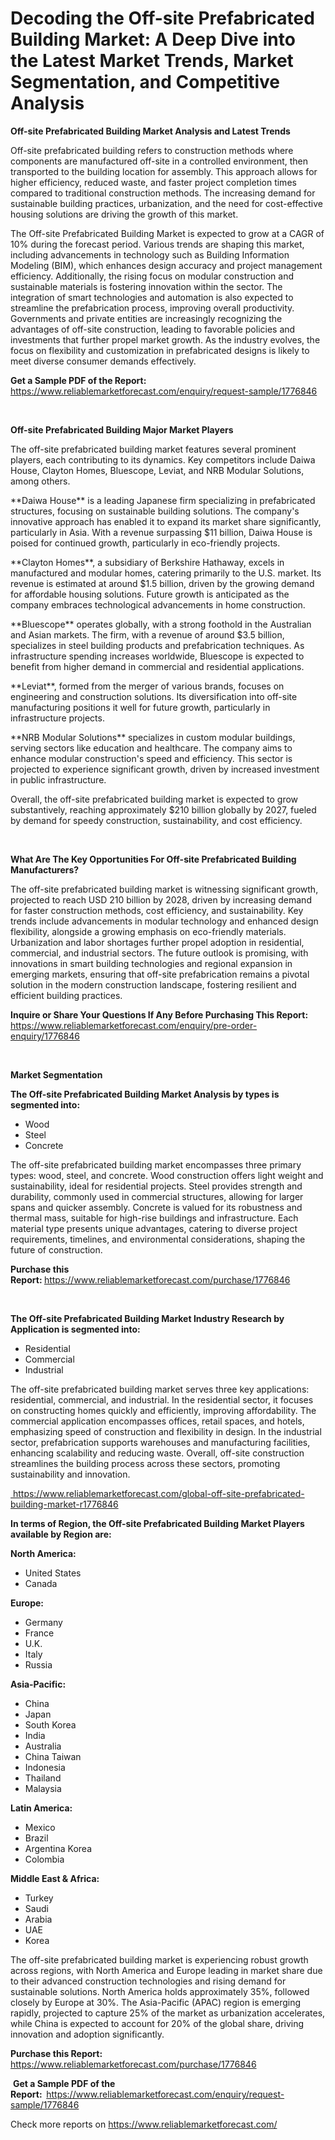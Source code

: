 <p><h1>Decoding the Off-site Prefabricated Building Market: A Deep Dive into the Latest Market Trends, Market Segmentation, and Competitive Analysis</h1></p><p><strong>Off-site Prefabricated Building Market Analysis and Latest Trends</strong></p>
<p><p>Off-site prefabricated building refers to construction methods where components are manufactured off-site in a controlled environment, then transported to the building location for assembly. This approach allows for higher efficiency, reduced waste, and faster project completion times compared to traditional construction methods. The increasing demand for sustainable building practices, urbanization, and the need for cost-effective housing solutions are driving the growth of this market.</p><p>The Off-site Prefabricated Building Market is expected to grow at a CAGR of 10% during the forecast period. Various trends are shaping this market, including advancements in technology such as Building Information Modeling (BIM), which enhances design accuracy and project management efficiency. Additionally, the rising focus on modular construction and sustainable materials is fostering innovation within the sector. The integration of smart technologies and automation is also expected to streamline the prefabrication process, improving overall productivity. Governments and private entities are increasingly recognizing the advantages of off-site construction, leading to favorable policies and investments that further propel market growth. As the industry evolves, the focus on flexibility and customization in prefabricated designs is likely to meet diverse consumer demands effectively.</p></p>
<p><strong>Get a Sample PDF of the Report:&nbsp;</strong> <a href="https://www.reliablemarketforecast.com/enquiry/request-sample/1776846?utm_campaign=1929&utm_medium=2&utm_source=Github&utm_content=ia&utm_term=27122024&utm_id=off-site-prefabricated-building">https://www.reliablemarketforecast.com/enquiry/request-sample/1776846</a></p>
<p>&nbsp;</p>
<p><strong>Off-site Prefabricated Building Major Market Players</strong></p>
<p><p>The off-site prefabricated building market features several prominent players, each contributing to its dynamics. Key competitors include Daiwa House, Clayton Homes, Bluescope, Leviat, and NRB Modular Solutions, among others.</p><p>**Daiwa House** is a leading Japanese firm specializing in prefabricated structures, focusing on sustainable building solutions. The company's innovative approach has enabled it to expand its market share significantly, particularly in Asia. With a revenue surpassing $11 billion, Daiwa House is poised for continued growth, particularly in eco-friendly projects.</p><p>**Clayton Homes**, a subsidiary of Berkshire Hathaway, excels in manufactured and modular homes, catering primarily to the U.S. market. Its revenue is estimated at around $1.5 billion, driven by the growing demand for affordable housing solutions. Future growth is anticipated as the company embraces technological advancements in home construction.</p><p>**Bluescope** operates globally, with a strong foothold in the Australian and Asian markets. The firm, with a revenue of around $3.5 billion, specializes in steel building products and prefabrication techniques. As infrastructure spending increases worldwide, Bluescope is expected to benefit from higher demand in commercial and residential applications.</p><p>**Leviat**, formed from the merger of various brands, focuses on engineering and construction solutions. Its diversification into off-site manufacturing positions it well for future growth, particularly in infrastructure projects.</p><p>**NRB Modular Solutions** specializes in custom modular buildings, serving sectors like education and healthcare. The company aims to enhance modular construction's speed and efficiency. This sector is projected to experience significant growth, driven by increased investment in public infrastructure.</p><p>Overall, the off-site prefabricated building market is expected to grow substantively, reaching approximately $210 billion globally by 2027, fueled by demand for speedy construction, sustainability, and cost efficiency.</p></p>
<p>&nbsp;</p>
<p><strong>What Are The Key Opportunities For Off-site Prefabricated Building Manufacturers?</strong></p>
<p><p>The off-site prefabricated building market is witnessing significant growth, projected to reach USD 210 billion by 2028, driven by increasing demand for faster construction methods, cost efficiency, and sustainability. Key trends include advancements in modular technology and enhanced design flexibility, alongside a growing emphasis on eco-friendly materials. Urbanization and labor shortages further propel adoption in residential, commercial, and industrial sectors. The future outlook is promising, with innovations in smart building technologies and regional expansion in emerging markets, ensuring that off-site prefabrication remains a pivotal solution in the modern construction landscape, fostering resilient and efficient building practices.</p></p>
<p><strong>Inquire or Share Your Questions If Any Before Purchasing This Report:</strong> <a href="https://www.reliablemarketforecast.com/enquiry/pre-order-enquiry/1776846?utm_campaign=1929&utm_medium=2&utm_source=Github&utm_content=ia&utm_term=27122024&utm_id=off-site-prefabricated-building">https://www.reliablemarketforecast.com/enquiry/pre-order-enquiry/1776846</a></p>
<p>&nbsp;</p>
<p><strong>Market Segmentation</strong></p>
<p><strong>The Off-site Prefabricated Building Market Analysis by types is segmented into:</strong></p>
<p><ul><li>Wood</li><li>Steel</li><li>Concrete</li></ul></p>
<p><p>The off-site prefabricated building market encompasses three primary types: wood, steel, and concrete. Wood construction offers light weight and sustainability, ideal for residential projects. Steel provides strength and durability, commonly used in commercial structures, allowing for larger spans and quicker assembly. Concrete is valued for its robustness and thermal mass, suitable for high-rise buildings and infrastructure. Each material type presents unique advantages, catering to diverse project requirements, timelines, and environmental considerations, shaping the future of construction.</p></p>
<p><strong>Purchase this Report:&nbsp;</strong><a href="https://www.reliablemarketforecast.com/purchase/1776846?utm_campaign=1929&utm_medium=2&utm_source=Github&utm_content=ia&utm_term=27122024&utm_id=off-site-prefabricated-building">https://www.reliablemarketforecast.com/purchase/1776846</a></p>
<p>&nbsp;</p>
<p><strong>The Off-site Prefabricated Building Market Industry Research by Application is segmented into:</strong></p>
<p><ul><li>Residential</li><li>Commercial</li><li>Industrial</li></ul></p>
<p><p>The off-site prefabricated building market serves three key applications: residential, commercial, and industrial. In the residential sector, it focuses on constructing homes quickly and efficiently, improving affordability. The commercial application encompasses offices, retail spaces, and hotels, emphasizing speed of construction and flexibility in design. In the industrial sector, prefabrication supports warehouses and manufacturing facilities, enhancing scalability and reducing waste. Overall, off-site construction streamlines the building process across these sectors, promoting sustainability and innovation.</p></p>
<p><a href="https://www.reliablemarketforecast.com/global-off-site-prefabricated-building-market-r1776846?utm_campaign=1929&utm_medium=2&utm_source=Github&utm_content=ia&utm_term=27122024&utm_id=off-site-prefabricated-building">&nbsp;https://www.reliablemarketforecast.com/global-off-site-prefabricated-building-market-r1776846</a></p>
<p><strong>In terms of Region, the Off-site Prefabricated Building Market Players available by Region are:</strong></p>
<p>
    <p> <strong> North America: </strong>
        <ul>
            <li>United States</li>
            <li>Canada</li>
        </ul>
        </p> 
    <p> <strong> Europe: </strong>
        <ul>
            <li>Germany</li>
            <li>France</li>
            <li>U.K.</li>
            <li>Italy</li>
            <li>Russia</li>
        </ul>
        </p> 
    <p> <strong> Asia-Pacific: </strong>
        <ul>
            <li>China</li>
            <li>Japan</li>
            <li>South Korea</li>
            <li>India</li>
            <li>Australia</li>
            <li>China Taiwan</li>
            <li>Indonesia</li>
            <li>Thailand</li>
            <li>Malaysia</li>
        </ul>
        </p> 
    <p> <strong> Latin America: </strong>
        <ul>
            <li>Mexico</li>
            <li>Brazil</li>
            <li>Argentina Korea</li>
            <li>Colombia</li>
        </ul>
        </p> 
    <p> <strong> Middle East & Africa: </strong>
        <ul>
            <li>Turkey</li>
            <li>Saudi</li>
            <li>Arabia</li>
            <li>UAE</li>
            <li>Korea</li>
        </ul>
    </p>
    </p>
<p><p>The off-site prefabricated building market is experiencing robust growth across regions, with North America and Europe leading in market share due to their advanced construction technologies and rising demand for sustainable solutions. North America holds approximately 35%, followed closely by Europe at 30%. The Asia-Pacific (APAC) region is emerging rapidly, projected to capture 25% of the market as urbanization accelerates, while China is expected to account for 20% of the global share, driving innovation and adoption significantly.</p></p>
<p><strong>Purchase this Report: </strong><a href="https://www.reliablemarketforecast.com/purchase/1776846?utm_campaign=1929&utm_medium=2&utm_source=Github&utm_content=ia&utm_term=27122024&utm_id=off-site-prefabricated-building">https://www.reliablemarketforecast.com/purchase/1776846</a></p>
<p>&nbsp;<strong>Get a Sample PDF of the Report:&nbsp;&nbsp;</strong><a href="https://www.reliablemarketforecast.com/enquiry/request-sample/1776846?utm_campaign=1929&utm_medium=2&utm_source=Github&utm_content=ia&utm_term=27122024&utm_id=off-site-prefabricated-building">https://www.reliablemarketforecast.com/enquiry/request-sample/1776846</a></p>
<p><strong></strong></p>
<p>Check more reports on <a href="https://www.reliablemarketforecast.com/?utm_campaign=1929&utm_medium=2&utm_source=Github&utm_content=ia&utm_term=27122024&utm_id=off-site-prefabricated-building">https://www.reliablemarketforecast.com/</a></p>
